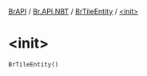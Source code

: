 [BrAPI](../../index.md) / [Br.API.NBT](../index.md) / [BrTileEntity](index.md) / [&lt;init&gt;](./-init-.md)

# &lt;init&gt;

`BrTileEntity()`